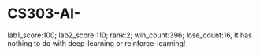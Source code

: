 # CS303-AI-
lab1_score:100; lab2_score:110; rank:2; win_count:396; lose_count:16,
It has nothing to do with deep-learning or reinforce-learning!
